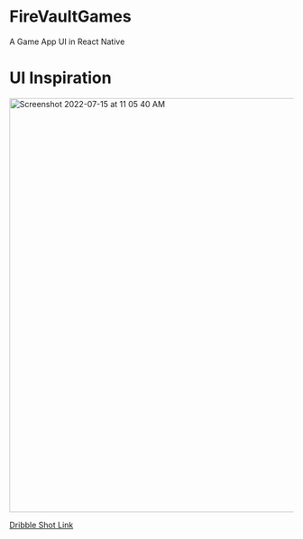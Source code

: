 # FireVaultGames
A Game App UI in React Native
# UI Inspiration
<img width="735" alt="Screenshot 2022-07-15 at 11 05 40 AM" src="https://user-images.githubusercontent.com/47267731/179157699-38c9340a-d21a-44b1-a01e-86fea9a96a97.png">

[Dribble Shot Link](https://dribbble.com/shots/16666083-Game-Store-App?utm_source=Clipboard_Shot&utm_campaign=maneel&utm_content=Game%20Store%20App%20%F0%9F%8E%AE&utm_medium=Social_Share&utm_source=Clipboard_Shot&utm_campaign=maneel&utm_content=Game%20Store%20App%20%F0%9F%8E%AE&utm_medium=Social_Share)



